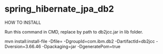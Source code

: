 # spring_hibernate_jpa_db2

HOW TO INSTALL

Run this command in CMD, replace <PATH TO DB2JCC FILE> by path to db2jcc.jar in lib folder.

mvn install:install-file -Dfile=<PATH TO DB2JCC FILE> -DgroupId=com.ibm.db2 -DartifactId=db2jcc -Dversion=3.66.46 -Dpackaging=jar -DgeneratePom=true
